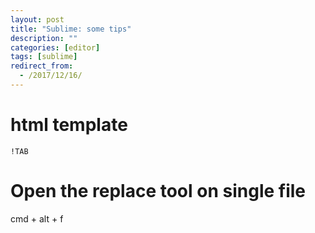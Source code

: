 ```yaml
---
layout: post
title: "Sublime: some tips"
description: ""
categories: [editor]
tags: [sublime]
redirect_from:
  - /2017/12/16/
---
```


# html template

~~~
!TAB
~~~

# Open the replace tool on single file

cmd + alt + f
